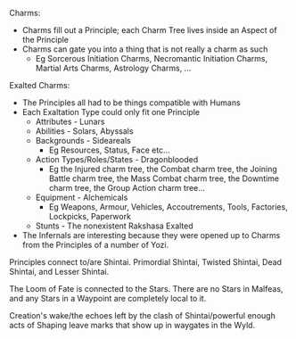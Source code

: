 Charms:
- Charms fill out a Principle; each Charm Tree lives inside an Aspect of the Principle
- Charms can gate you into a thing that is not really a charm as such
  - Eg Sorcerous Initiation Charms, Necromantic Initiation Charms, Martial Arts Charms, Astrology Charms, ...

Exalted Charms:
- The Principles all had to be things compatible with Humans
- Each Exaltation Type could only fit one Principle
  - Attributes - Lunars
  - Abilities - Solars, Abyssals
  - Backgrounds - Sideareals
    - Eg Resources, Status, Face etc...
  - Action Types/Roles/States - Dragonblooded
    - Eg the Injured charm tree, the Combat charm tree, the Joining Battle charm tree, the Mass Combat charm tree, the Downtime charm tree, the Group Action charm tree...
  - Equipment - Alchemicals
    - Eg Weapons, Armour, Vehicles, Accoutrements, Tools, Factories, Lockpicks, Paperwork
  - Stunts - The nonexistent Rakshasa Exalted
- The Infernals are interesting because they were opened up to Charms from the Principles of a number of Yozi.

Principles connect to/are Shintai. Primordial Shintai, Twisted Shintai, Dead Shintai, and Lesser Shintai.

The Loom of Fate is connected to the Stars. There are no Stars in Malfeas, and any Stars in a Waypoint are completely local to it.

Creation's wake/the echoes left by the clash of Shintai/powerful enough acts of Shaping leave marks that show up in waygates in the Wyld.
